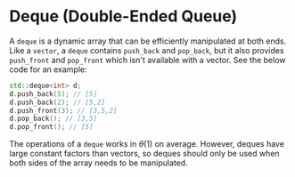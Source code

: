 # Deque (Double-Ended Queue)

A `deque` is a dynamic array that can be efficiently manipulated at both ends. Like a `vector`, a `deque` contains `push_back` and `pop_back`, but it also provides `push_front` and `pop_front` which isn't available with a vector. See the below code for an example:

```cpp
std::deque<int> d;
d.push_back(5); // [5]
d.push_back(2); // [5,2]
d.push_front(3); // [3,5,2]
d.pop_back(); // [3,5]
d.pop_front(); // [5]
```

The operations of a `deque` works in $\theta(1)$ on average. However, deques have large constant factors than vectors, so deques should only be used when both sides of the array needs to be manipulated.

